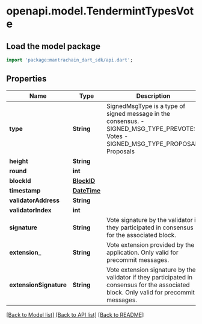 # openapi.model.TendermintTypesVote

## Load the model package
```dart
import 'package:mantrachain_dart_sdk/api.dart';
```

## Properties
Name | Type | Description | Notes
------------ | ------------- | ------------- | -------------
**type** | **String** | SignedMsgType is a type of signed message in the consensus.   - SIGNED_MSG_TYPE_PREVOTE: Votes  - SIGNED_MSG_TYPE_PROPOSAL: Proposals | [optional] [default to 'SIGNED_MSG_TYPE_UNKNOWN']
**height** | **String** |  | [optional] 
**round** | **int** |  | [optional] 
**blockId** | [**BlockID**](BlockID.md) |  | [optional] 
**timestamp** | [**DateTime**](DateTime.md) |  | [optional] 
**validatorAddress** | **String** |  | [optional] 
**validatorIndex** | **int** |  | [optional] 
**signature** | **String** | Vote signature by the validator if they participated in consensus for the associated block. | [optional] 
**extension_** | **String** | Vote extension provided by the application. Only valid for precommit messages. | [optional] 
**extensionSignature** | **String** | Vote extension signature by the validator if they participated in consensus for the associated block. Only valid for precommit messages. | [optional] 

[[Back to Model list]](../README.md#documentation-for-models) [[Back to API list]](../README.md#documentation-for-api-endpoints) [[Back to README]](../README.md)


